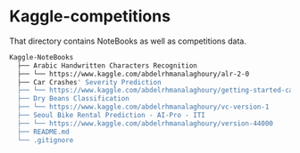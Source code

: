 # Kaggle-competitions
That directory contains NoteBooks as well as competitions data.

```bash
Kaggle-NoteBooks
  ├── Arabic Handwritten Characters Recognition
  ├── └── https://www.kaggle.com/abdelrhmanalaghoury/alr-2-0
  ├── Car Crashes' Severity Prediction
  ├── └── https://www.kaggle.com/abdelrhmanalaghoury/getting-started-car-crashes-severity-prediction
  ├── Dry Beans Classification
  ├── └── https://www.kaggle.com/abdelrhmanalaghoury/vc-version-1
  ├── Seoul Bike Rental Prediction - AI-Pro - ITI
  ├── └── https://www.kaggle.com/abdelrhmanalaghoury/version-44000
  ├── README.md
  └── .gitignore
```
